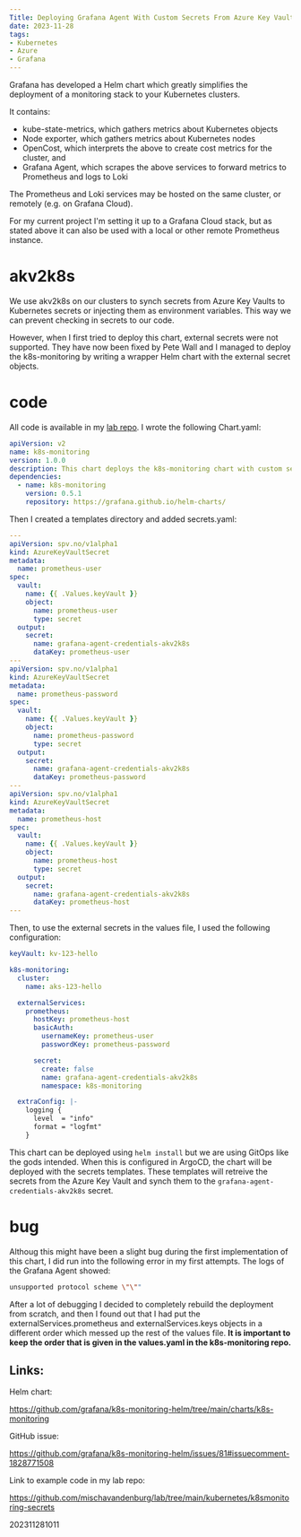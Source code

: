 ```yaml
---
Title: Deploying Grafana Agent With Custom Secrets From Azure Key Vault Using Akv2k8s And K8s-Monitoring Helm Chart
date: 2023-11-28
tags:
- Kubernetes
- Azure
- Grafana
---
```


Grafana has developed a Helm chart which greatly simplifies the deployment of a monitoring stack to your Kubernetes clusters.

It contains:

* kube-state-metrics, which gathers metrics about Kubernetes objects
* Node exporter, which gathers metrics about Kubernetes nodes
* OpenCost, which interprets the above to create cost metrics for the cluster, and
* Grafana Agent, which scrapes the above services to forward metrics to Prometheus and logs to Loki

The Prometheus and Loki services may be hosted on the same cluster, or remotely (e.g. on Grafana Cloud).

For my current project I'm setting it up to a Grafana Cloud stack, but as stated above it can also be used with a local or other remote Prometheus instance.

# akv2k8s

We use akv2k8s on our clusters to synch secrets from Azure Key Vaults to Kubernetes secrets or injecting them as environment variables. This way we can prevent checking in secrets to our code. 

However, when I first tried to deploy this chart, external secrets were not supported. They have now been fixed by Pete Wall and I managed to deploy the k8s-monitoring by writing a wrapper Helm chart with the external secret objects.

# code

All code is available in my [lab repo](https://github.com/mischavandenburg/lab/tree/main/kubernetes/k8smonitoring-secrets). I wrote the following Chart.yaml:

```yaml
apiVersion: v2
name: k8s-monitoring
version: 1.0.0
description: This chart deploys the k8s-monitoring chart with custom secrets
dependencies:
  - name: k8s-monitoring
    version: 0.5.1
    repository: https://grafana.github.io/helm-charts/
```

Then I created a templates directory and added secrets.yaml:

```yaml
---
apiVersion: spv.no/v1alpha1
kind: AzureKeyVaultSecret
metadata:
  name: prometheus-user
spec:
  vault:
    name: {{ .Values.keyVault }}
    object:
      name: prometheus-user
      type: secret
  output:
    secret:
      name: grafana-agent-credentials-akv2k8s
      dataKey: prometheus-user
---
apiVersion: spv.no/v1alpha1
kind: AzureKeyVaultSecret
metadata:
  name: prometheus-password
spec:
  vault:
    name: {{ .Values.keyVault }}
    object:
      name: prometheus-password
      type: secret
  output:
    secret:
      name: grafana-agent-credentials-akv2k8s
      dataKey: prometheus-password
---
apiVersion: spv.no/v1alpha1
kind: AzureKeyVaultSecret
metadata:
  name: prometheus-host
spec:
  vault:
    name: {{ .Values.keyVault }}
    object:
      name: prometheus-host
      type: secret
  output:
    secret:
      name: grafana-agent-credentials-akv2k8s
      dataKey: prometheus-host
---
```

Then, to use the external secrets in the values file, I used the following configuration:

```yaml
keyVault: kv-123-hello

k8s-monitoring:
  cluster:
    name: aks-123-hello

  externalServices:
    prometheus:
      hostKey: prometheus-host
      basicAuth:
        usernameKey: prometheus-user
        passwordKey: prometheus-password

      secret:
        create: false
        name: grafana-agent-credentials-akv2k8s
        namespace: k8s-monitoring

  extraConfig: |-
    logging {
      level  = "info"
      format = "logfmt"
    }
```

This chart can be deployed using `helm install` but we are using GitOps like the gods intended. When this is configured in ArgoCD, the chart will be deployed with the secrets templates. These templates will retreive the secrets from the Azure Key Vault and synch them to the `grafana-agent-credentials-akv2k8s` secret.

# bug

Althoug this might have been a slight bug during the first implementation of this chart, I did run into the following error in my first attempts. The logs of the Grafana Agent showed:

```bash
unsupported protocol scheme \"\""
```

After a lot of debugging I decided to completely rebuild the deployment from scratch, and then I found out that I had put the externalServices.prometheus and externalServices.keys objects in a different order which messed up the rest of the values file. **It is important to keep the order that is given in the values.yaml in the k8s-monitoring repo.**

## Links:

Helm chart:

https://github.com/grafana/k8s-monitoring-helm/tree/main/charts/k8s-monitoring

GitHub issue:

https://github.com/grafana/k8s-monitoring-helm/issues/81#issuecomment-1828771508

Link to example code in my lab repo:

https://github.com/mischavandenburg/lab/tree/main/kubernetes/k8smonitoring-secrets

202311281011
